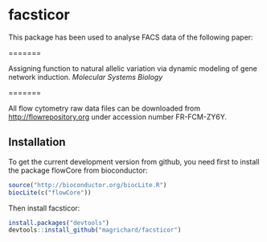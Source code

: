 # facsticor

This package has been used to analyse FACS data of the following paper:

=======

 Assigning function to natural allelic variation via dynamic modeling of gene network induction. 
*Molecular Systems Biology* 

=======


All flow cytometry raw data files can be downloaded from http://flowrepository.org under accession number FR-FCM-ZY6Y.

## Installation

To get the current development version from github, you need first to install the package flowCore from bioconductor:

```R
source("http://bioconductor.org/biocLite.R")
biocLite(c("flowCore"))
```

Then install facsticor:


```R
install.packages("devtools")
devtools::install_github("magrichard/facsticor")
```
